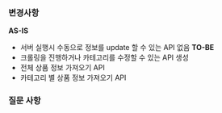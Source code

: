### 변경사항
**AS-IS**
- 서버 실행시 수동으로 정보를 update 할 수 있는 API 없음
**TO-BE**
- 크롤링을 진행하거나 카테고리를 수정할 수 있는 API 생성
- 전체 상품 정보 가져오기 API
- 카테고리 별 상품 정보 가져오기 API


### 질문 사항